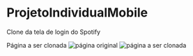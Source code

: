 # ProjetoIndividualMobile
Clone da tela de login do Spotify


Página a ser clonada
![página original]()
<img src="https://exemplo.com/logo.png](https://cdn.discordapp.com/attachments/1135259274587680908/1177754879234686986/Spotify_Android_1.png?ex=6573a8b4&is=656133b4&hm=b5fe5673fc0e7e14d2b588a4a569d7670558e2aea0973d2f4360149e90acc45f)" alt="página a ser clonada">
